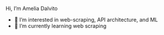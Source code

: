 Hi, I’m Amelia Dalvito
- 👀 I’m interested in web-scraping, API architecture, and ML
- 🌱 I’m currently learning web scraping


<!---
amelia-dalvito/amelia-dalvito is a ✨ special ✨ repository because its `README.md` (this file) appears on your GitHub profile.
You can click the Preview link to take a look at your changes.
--->
